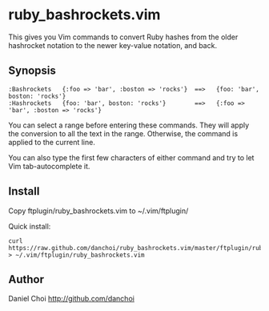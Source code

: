 # ruby_bashrockets.vim


This gives you Vim commands to convert Ruby hashes from the older hashrocket
notation to the newer key-value notation, and back.

## Synopsis

    :Bashrockets   {:foo => 'bar', :boston => 'rocks'}  ==>   {foo: 'bar', boston: 'rocks'}
    :Hashrockets   {foo: 'bar', boston: 'rocks'}        ==>   {:foo => 'bar', :boston => 'rocks'}

You can select a range before entering these commands. They will apply the 
conversion to all the text in the range. Otherwise, the command is applied to the current line.

You can also type the first few characters of either command and try to let 
Vim tab-autocomplete it.

## Install

Copy ftplugin/ruby_bashrockets.vim to ~/.vim/ftplugin/

Quick install:

    curl https://raw.github.com/danchoi/ruby_bashrockets.vim/master/ftplugin/ruby_bashrockets.vim > ~/.vim/ftplugin/ruby_bashrockets.vim

## Author

Daniel Choi http://github.com/danchoi

